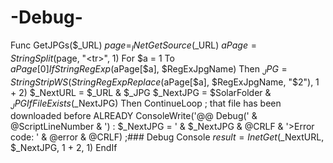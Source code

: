 # -Debug-
Func GetJPGs($_URL)     $page = _INetGetSource($_URL)     $aPage = StringSplit($page, "&lt;tr>", 1)     For $a = 1 To $aPage[0]         If StringRegExp($aPage[$a], $RegExJpgName) Then             $_JPG = StringStripWS(StringRegExpReplace($aPage[$a], $RegExJpgName, "$2"), 1 + 2)             $_NextURL = $_URL &amp; $_JPG             $_NextJPG = $SolarFolder &amp; $_JPG             If FileExists($_NextJPG) Then ContinueLoop ; that file has been downloaded before ALREADY             ConsoleWrite('@@ Debug(' &amp; @ScriptLineNumber &amp; ') : $_NextJPG = ' &amp; $_NextJPG &amp; @CRLF &amp; '>Error code: ' &amp; @error &amp; @CRLF) ;### Debug Console             $result = InetGet($_NextURL, $_NextJPG, 1 + 2, 1)         EndIf
